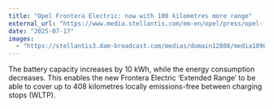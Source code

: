 ```yaml
---
title: "Opel Frontera Electric: now with 100 kilometres more range"
external_url: "https://www.media.stellantis.com/em-en/opel/press/opel-frontera-electric-now-with-100-kilometres-more-range"
date: "2025-07-17"
images:
  - "https://stellantis3.dam-broadcast.com/medias/domain12808/media109663/2899050-vht7xloqei-whr.jpg"
---
```


The battery capacity increases by 10 kWh, while the energy consumption decreases. This enables the new Frontera Electric ‘Extended Range’ to be able to cover up to 408 kilometres locally emissions-free between charging stops (WLTP).